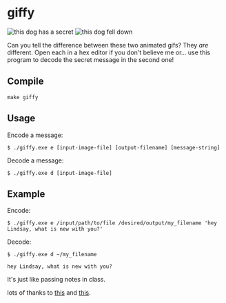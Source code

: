 # giffy
![this dog has a secret](https://github.com/vipyne/giffy/blob/master/reallyreadme.gif)
![this dog fell down](https://github.com/vipyne/giffy/blob/master/readme.gif)


Can you tell the difference between these two animated gifs? They *are* different. Open each in a hex editor if you don't believe me or... use this program to decode the secret message in the second one!

Compile
-
```
make giffy
```

Usage
-
  Encode a message:
```
$ ./giffy.exe e [input-image-file] [output-filename] [message-string]
```
  Decode a message:
```
$ ./giffy.exe d [input-image-file]
```

Example
-

  Encode:
```
$ ./giffy.exe e /input/path/to/file /desired/output/my_filename 'hey Lindsay, what is new with you?'
```
  Decode:
```
$ ./giffy.exe d ~/my_filename

hey Lindsay, what is new with you?

```

It's just like passing notes in class.

lots of thanks to [this](http://giflib.sourceforge.net/whatsinagif/bits_and_bytes.html) and [this](http://www.matthewflickinger.com/lab/whatsinagif/bits_and_bytes.asp#global_color_table_block).
